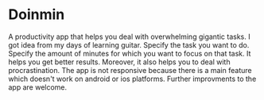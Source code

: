 # Doinmin
A productivity app that helps you deal with overwhelming gigantic tasks.
I got idea from my days of learning guitar. 
Specify the task you want to do.
Specify the amount of minutes for which you want to focus on that task.
It helps you get better results.
Moreover, it also helps you to deal with procrastination.
The app is not responsive because there is a main feature which doesn't work on android or ios platforms.
Further improvments to the app are welcome.
